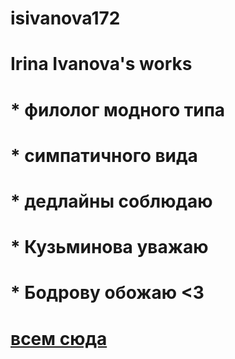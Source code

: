 # isivanova172
# Irina Ivanova's works
# * филолог модного типа
# * симпатичного вида
# * дедлайны соблюдаю
# * Кузьминова уважаю
# * Бодрову обожаю <З
# [всем сюда](https://github.com "это ссылка на гитхаб")
